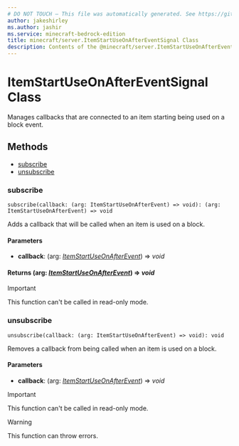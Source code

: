 ```yaml
---
# DO NOT TOUCH — This file was automatically generated. See https://github.com/mojang/minecraftapidocsgenerator to modify descriptions, examples, etc.
author: jakeshirley
ms.author: jashir
ms.service: minecraft-bedrock-edition
title: minecraft/server.ItemStartUseOnAfterEventSignal Class
description: Contents of the @minecraft/server.ItemStartUseOnAfterEventSignal class.
---
```

# ItemStartUseOnAfterEventSignal Class

Manages callbacks that are connected to an item starting being used on a block event.

## Methods
- [subscribe](#subscribe)
- [unsubscribe](#unsubscribe)

### **subscribe**
`
subscribe(callback: (arg: ItemStartUseOnAfterEvent) => void): (arg: ItemStartUseOnAfterEvent) => void
`

Adds a callback that will be called when an item is used on a block.

#### **Parameters**
- **callback**: (arg: [*ItemStartUseOnAfterEvent*](ItemStartUseOnAfterEvent.md)) => *void*

#### **Returns** (arg: [*ItemStartUseOnAfterEvent*](ItemStartUseOnAfterEvent.md)) => *void*

> [!IMPORTANT]
> This function can't be called in read-only mode.

### **unsubscribe**
`
unsubscribe(callback: (arg: ItemStartUseOnAfterEvent) => void): void
`

Removes a callback from being called when an item is used on a block.

#### **Parameters**
- **callback**: (arg: [*ItemStartUseOnAfterEvent*](ItemStartUseOnAfterEvent.md)) => *void*

> [!IMPORTANT]
> This function can't be called in read-only mode.

> [!WARNING]
> This function can throw errors.

